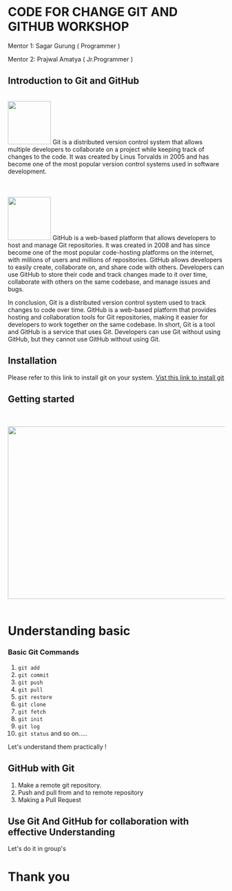 # CODE FOR CHANGE GIT AND GITHUB WORKSHOP
Mentor 1: Sagar Gurung ( Programmer )

Mentor 2: Prajwal Amatya ( Jr.Programmer )

## Introduction to Git and GitHub
<br>
<img src="../images/git.png"  width="100" height="100">
Git is a distributed version control system that allows multiple developers to collaborate on a project while keeping track of changes to the code. 
It was created by Linus Torvalds in 2005 and has become one of the most popular version control systems used in software development.

<br>
<br>
<br>
<br>

<img src="../images/github.png"  width="100" height="100">
GitHub is a web-based platform that allows developers to host and manage Git repositories. 
It was created in 2008 and has since become one of the most popular code-hosting platforms on the internet, with millions of users and millions of repositories.
GitHub allows developers to easily create, collaborate on, and share code with others. 
Developers can use GitHub to store their code and track changes made to it over time, collaborate with others on the same codebase, and manage issues and bugs.

In conclusion, Git is a distributed version control system used to track changes to code over time. GitHub is a web-based platform that provides hosting and collaboration tools for Git repositories, making it easier for developers to work together on the same codebase. 
In short, Git is a tool and GitHub is a service that uses Git.
Developers can use Git without using GitHub, but they cannot use GitHub without using Git.


## Installation
Please refer to this link to install git on your system. [Vist this link to install git](https://git-scm.com/book/en/v2/Getting-Started-Installing-Git)
<br>

## Getting started
<br>
<br>
<img src="../images/githubworkflow.jpeg"  width="600" height="400">

<br>
<br>

# Understanding basic

### Basic Git Commands
1. `git add`
2. `git commit`
3. `git push`
4. `git pull`
5. `git restore`
6. `git clone`
7. `git fetch`
8. `git init`
9. `git log`
10. `git status` and so on.....

Let's understand them practically !

## GitHub with Git
1. Make a remote git repository.
2. Push and pull from and to remote repository
3. Making a Pull Request

## Use Git And GitHub for collaboration with effective Understanding

Let's do it in group's

# Thank you
